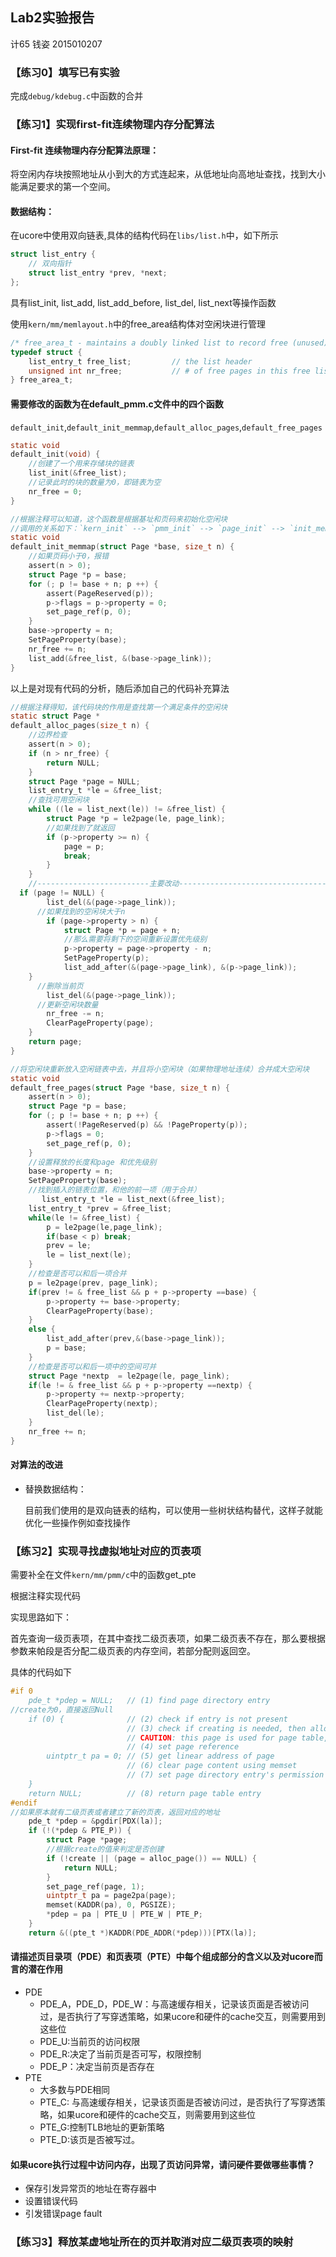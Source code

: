 ## Lab2实验报告

计65 钱姿 2015010207

### 【练习0】填写已有实验

完成`debug/kdebug.c`中函数的合并

### 【练习1】实现first-fit连续物理内存分配算法

#### First-fit 连续物理内存分配算法原理：

将空闲内存块按照地址从小到大的方式连起来，从低地址向高地址查找，找到大小能满足要求的第一个空间。

#### 数据结构：

在ucore中使用双向链表,具体的结构代码在`libs/list.h`中，如下所示

```C
struct list_entry {
    // 双向指针
    struct list_entry *prev, *next;
};
```

具有list_init, list_add, list_add_before, list_del, list_next等操作函数

使用`kern/mm/memlayout.h`中的free_area结构体对空闲块进行管理

```c
/* free_area_t - maintains a doubly linked list to record free (unused) pages */
typedef struct {
    list_entry_t free_list;         // the list header
    unsigned int nr_free;           // # of free pages in this free list
} free_area_t;
```

#### 需要修改的函数为在default_pmm.c文件中的四个函数

`default_init`,`default_init_memmap`,`default_alloc_pages`,`default_free_pages`

```C
static void
default_init(void) {
    //创建了一个用来存储块的链表
    list_init(&free_list);
    //记录此时的块的数量为0，即链表为空
    nr_free = 0;
}
```

```c
//根据注释可以知道，这个函数是根据基址和页码来初始化空闲块
//调用的关系如下：`kern_init` --> `pmm_init` --> `page_init` --> `init_memmap` --> `pmm_manager` --> `init_memmap`
static void
default_init_memmap(struct Page *base, size_t n) {
    //如果页码小于0，报错
    assert(n > 0);
    struct Page *p = base;
    for (; p != base + n; p ++) {
        assert(PageReserved(p));
        p->flags = p->property = 0;
        set_page_ref(p, 0);
    }
    base->property = n;
    SetPageProperty(base);
    nr_free += n;
    list_add(&free_list, &(base->page_link));
}
```

以上是对现有代码的分析，随后添加自己的代码补充算法

```c
//根据注释得知，该代码块的作用是查找第一个满足条件的空闲块
static struct Page *
default_alloc_pages(size_t n) {
    //边界检查
    assert(n > 0);
    if (n > nr_free) {
        return NULL;
    }
    struct Page *page = NULL;
    list_entry_t *le = &free_list;
    //查找可用空闲块
    while ((le = list_next(le)) != &free_list) {
        struct Page *p = le2page(le, page_link);
        //如果找到了就返回
        if (p->property >= n) {
            page = p;
            break;
        }
    }
    //-------------------------主要改动---------------------------------------//
  if (page != NULL) {
        list_del(&(page->page_link));
      //如果找到的空闲块大于n
        if (page->property > n) {
            struct Page *p = page + n;
            //那么需要将剩下的空间重新设置优先级别
            p->property = page->property - n;
            SetPageProperty(p);
            list_add_after(&(page->page_link), &(p->page_link));
    }
      //删除当前页
        list_del(&(page->page_link));
      //更新空闲块数量
        nr_free -= n;
        ClearPageProperty(page);
    }
    return page;
}
```

```c
//将空闲块重新放入空闲链表中去，并且将小空闲块（如果物理地址连续）合并成大空闲块
static void
default_free_pages(struct Page *base, size_t n) {
    assert(n > 0);
    struct Page *p = base;
    for (; p != base + n; p ++) {
        assert(!PageReserved(p) && !PageProperty(p));
        p->flags = 0;
        set_page_ref(p, 0);
    }
    //设置释放的长度和page 和优先级别
    base->property = n;
    SetPageProperty(base);
    //找到插入的链表位置，和他的前一项（用于合并）
       list_entry_t *le = list_next(&free_list);
    list_entry_t *prev = &free_list;
    while(le != &free_list) {
        p = le2page(le,page_link);
        if(base < p) break;
        prev = le;
        le = list_next(le);
    }
    //检查是否可以和后一项合并
    p = le2page(prev, page_link);
    if(prev != & free_list && p + p->property ==base) {
        p->property += base->property;
        ClearPageProperty(base);
    }
    else {
        list_add_after(prev,&(base->page_link));
        p = base;
    }
    //检查是否可以和后一项中的空间可并
    struct Page *nextp  = le2page(le, page_link);
    if(le != & free_list && p + p->property ==nextp) {
        p->property += nextp->property;
        ClearPageProperty(nextp);
        list_del(le);
    }
    nr_free += n;
}
```

#### 对算法的改进

* 替换数据结构：

  目前我们使用的是双向链表的结构，可以使用一些树状结构替代，这样子就能优化一些操作例如查找操作

### 【练习2】实现寻找虚拟地址对应的页表项

需要补全在文件`kern/mm/pmm/c`中的函数get_pte

根据注释实现代码

实现思路如下：

首先查询一级页表项，在其中查找二级页表项，如果二级页表不存在，那么要根据参数来帕段是否分配二级页表的内存空间，若部分配则返回空。

具体的代码如下

```c
#if 0
    pde_t *pdep = NULL;   // (1) find page directory entry
//create为0，直接返回Null
    if (0) {              // (2) check if entry is not present
                          // (3) check if creating is needed, then alloc page for page table
                          // CAUTION: this page is used for page table, not for common data page
                          // (4) set page reference
        uintptr_t pa = 0; // (5) get linear address of page
                          // (6) clear page content using memset
                          // (7) set page directory entry's permission
    }
    return NULL;          // (8) return page table entry
#endif
//如果原本就有二级页表或者建立了新的页表，返回对应的地址
    pde_t *pdep = &pgdir[PDX(la)];
    if (!(*pdep & PTE_P)) {
        struct Page *page;
        //根据create的值来判定是否创建
        if (!create || (page = alloc_page()) == NULL) {
            return NULL;
        }
        set_page_ref(page, 1);
        uintptr_t pa = page2pa(page);
        memset(KADDR(pa), 0, PGSIZE);
        *pdep = pa | PTE_U | PTE_W | PTE_P;
    }
    return &((pte_t *)KADDR(PDE_ADDR(*pdep)))[PTX(la)];
```

#### 请描述页目录项（PDE）和页表项（PTE）中每个组成部分的含义以及对ucore而言的潜在作用

* PDE
  * PDE_A，PDE_D，PDE_W：与高速缓存相关，记录该页面是否被访问过，是否执行了写穿透策略，如果ucore和硬件的cache交互，则需要用到这些位
  * PDE_U:当前页的访问权限
  * PDE_R:决定了当前页是否可写，权限控制
  * PDE_P：决定当前页是否存在
* PTE
  * 大多数与PDE相同
  * PTE_C: 与高速缓存相关，记录该页面是否被访问过，是否执行了写穿透策略，如果ucore和硬件的cache交互，则需要用到这些位
  * PTE_G:控制TLB地址的更新策略
  * PTE_D:该页是否被写过。

#### 如果ucore执行过程中访问内存，出现了页访问异常，请问硬件要做哪些事情？

* 保存引发异常页的地址在寄存器中
* 设置错误代码
* 引发错误page fault

### 【练习3】释放某虚地址所在的页并取消对应二级页表项的映射